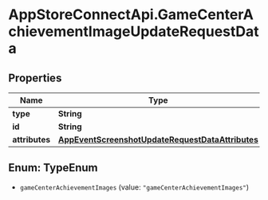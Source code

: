 # AppStoreConnectApi.GameCenterAchievementImageUpdateRequestData

## Properties

Name | Type | Description | Notes
------------ | ------------- | ------------- | -------------
**type** | **String** |  | 
**id** | **String** |  | 
**attributes** | [**AppEventScreenshotUpdateRequestDataAttributes**](AppEventScreenshotUpdateRequestDataAttributes.md) |  | [optional] 



## Enum: TypeEnum


* `gameCenterAchievementImages` (value: `"gameCenterAchievementImages"`)




